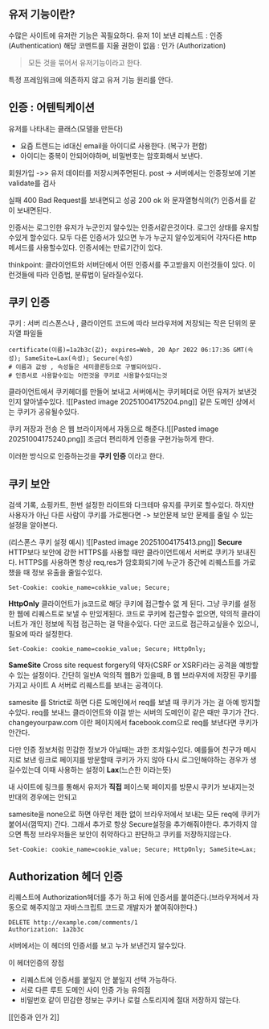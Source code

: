 ## 유저 기능이란?
수많은 사이트에 유저란 기능은 꼭필요하다.
유저 1이 보낸 리퀘스트 : 인증(Authentication)
해당 코멘트를 지울 권한이  없음 : 인가 (Authorization)
> 모든 것을  묶어서 유저기능이라고 한다.

특정 프레임워크에 의존하지 않고 유저 기능 원리를 안다.

## 인증 : 어텐틱케이션
유저를 나타내는  클래스(모델을 만든다)
-  요즘 트렌드는 id대신 email을 아이디로 사용한다. (복구가 편함)
- 아이디는 중복이 안되어야하며, 비밀번호는 암호화해서 보낸다.

회원가입 ->> 유저 데이터를 저장시켜주면된다.
post -> 서버에서는 인증정보에 기본validate를 검사

실패 400 Bad Request를 보내면되고
성공 200 ok 와 문자열형식의(?) 인증서를  같이 보내면된다.

인증서는 로그인한 유저가 누군인지 알수있는 인증서같은것이다.
로그인 상태를 유지할수있게 할수있다.
모두 다른 인증서가 있으면 누가 누군지 알수있게되어 각자다른 http메서드를 사용할수있다.
인증서에는 만료기간이 있다.

thinkpoint: 클라이언트와 서버단에서 어떤 인증서를 주고받을지 이런것들이 있다. 이런것들에 따라 인증법, 분류법이 달라질수있다.

## 쿠키 인증
쿠키 : 서버 리스폰스나 , 클라이언트 코드에 따라 브라우저에 저장되는 작은 단위의 문자열 파일들
```cookie
certificate(이름)=1a2b3c(값); expires=Web, 20 Apr 2022 06:17:36 GMT(속성); SameSite=Lax(속성); Secure(속성)
# 이름과 값쌍 , 속성들은 세미콜론등으로 구별되어있다.
# 인증서로 사용할수있는 어떤것을 쿠키로 사용할수있다는것
```
클라이언트에서 쿠키헤더를 만들어 보내고 서버에서는 쿠키헤더로 어떤 유저가 보낸것인지 알아낼수있다.
![[Pasted image 20251004175204.png]]
같은 도메인 상에서는 쿠키가 공유될수있다.

쿠키 저장과  전송
은 웹 브라이저에서 자동으로 해준다.![[Pasted image 20251004175240.png]]
조금더 편리하게 인증을 구현가능하게 한다.

이러한 방식으로 인증하는것을 **쿠키 인증** 이라고 한다.

## 쿠키 보안
검색 기록, 쇼핑카트, 한번 설정한 라이트와 다크테마 유지를 쿠키로 할수있다.
하지만 사용자가 아닌 다른  사람이 쿠키를 가로첸다면 -> 보안문제
보안 문제를 줄일 수 있는 설정을 알아본다.

(리스폰스 쿠키 설정 예시)
![[Pasted image 20251004175413.png]]
**Secure**
HTTP보다 보안에 강한 HTTPS를 사용할 때만 클라이언트에서 서버로 쿠키가 보내진다.
HTTPS를 사용하면 항상 req,res가 암호화되기에 누군가 중간에 리퀘스트를 가로챘을 때 정보 유출을 줄일수있다.
```http
Set-Cookie: cookie_name=cokkie_value; Secure;
```
**HttpOnly**
클라이언트가 js코드로 해당 쿠키에 접근할수 없 게 된다.
그냥 쿠키를  설정한 웹에 리퀘스트로 보낼 수 만있게된다.
코드로 쿠키에 접근할수 없으면, 악의적 클라이너트가 개인 정보에 직접 접근하는  걸 막을수있다.
다만 코드로 접근하고싶을수 있으니, 필요에 따라 설정한다.
```http
Set-Cookie: cookie_name=cookie_value; Secure; HttpOnly;
```
**SameSite**
Cross site request forgery의 약자(CSRF  or XSRF)라는 공격을 예방할 수 있는 설정이다.
간단히 일반A 악의적 웹B가 있을때, B 웹 브라우저에  저장된 쿠키를 가지고 사이트 A 서버로 리퀘스트를  보내는 공격이다.

samesite 를 Strict로 하면 다른 도메인에서 req를 보낼 때 쿠키가 가는 걸 아예 방지할수있다.
req를 보내느 클라이언트와  이걸 받는 서버의 도메인이 같은 때만 쿠기가 간다.
changeyourpaw.com 이란 페이지에서 facebook.com으로 req를 보낸다면 쿠키가 안간다.

다만 인증 정보처럼 민감한 정보가 아닐때는 과한 조치일수있다. 예를들어 친구가 메시지로 보낸 링크로 페이지를 방문할때 쿠키가 가지 않아 다시 로그인해야하는 경우가 생길수있는데
이때 사용하는 설정이 **Lax**(느슨한 이라는뜻)

내 사이트에 링크를 통해서 유저가 **직접** 페이스북 페이지를 방문시 쿠키가 보내지는것 반대의 경우에는 안되고

samesite을 none으로 하면 아무런 제한 없이 브라우저에서 보내는 모든 req에 쿠키가 붙어서(껌딱지) 간다. 그래서 추가로 항상 Secure설정을 추가해줘야한다. 추가하지 않으면 특정 브라우저들은 보안이 취약하다고 판단하고 쿠키를 저장하지않는다.
```http
Set-Cookie: cookie_name=cookie_value; Secure; HttpOnly; SameSite=Lax;
```

## Authorization 헤더 인증
리퀘스트에 Authorization헤더를 추가 하고 뒤에 인증서를 붙여준다.(브라우저에서 자동으로 해주지않고 자바스크립트 코드로 개발자가 붙여줘야한다.)
```http
DELETE http://example.com/comments/1
Authorization: 1a2b3c
```
서버에서는 이 헤더의 인증서를 보고 누가 보낸건지 알수있다.

이 헤더인증의 장점
- 리퀘스트에 인증서를 붙일지 안 붙일지 선택 가능하다.
- 서로 다른 루트 도메인 사이 인증 가능
유의점
- 비밀번호 같이 민감한 정보는 쿠키나 로컬 스토리지에 절대 저장하지 않는다.

[[인증과 인가 2]]